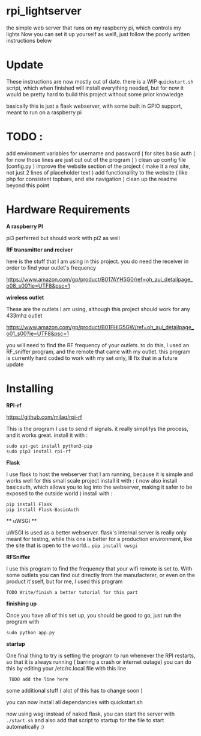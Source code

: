 # rpi_lightserver
the simple web server that runs on my raspberry pi, which controls my lights
Now you can set it up yourself as well!, just follow the poorly written instructions below



# Update 
These instructions are now mostly out of date. there is a WIP `quickstart.sh` script, which when finished
will install everything needed, but for now it would be pretty hard to build this project without some prior knowledge

basically this is just a flask webserver, with some built in GPIO support, meant to run on a raspberry pi 


# TODO : 
add enviroment variables for username and password ( for sites basic auth ( for now those lines are just cut out of the program ) )
clean up config file (config.py ) 
improve the website section of the project ( make it a real site, not just 2 lines of placeholder text )
add functionallity to the website ( like php for consistent topbars, and site navigation ) 
clean up the readme beyond this point


# Hardware Requirements

**A raspberry PI**

pi3 perferred but should work with pi2 as well 

**RF transmitter and reciver** 

here is the stuff that I am using in this project. you do need the receiver in order to find your outlet's frequency

https://www.amazon.com/gp/product/B017AYH5G0/ref=oh_aui_detailpage_o08_s00?ie=UTF8&psc=1
 
**wireless outlet**

These are the outlets I am using, although this project should work for any 433mhz outlet

https://www.amazon.com/gp/product/B01FHIG5GW/ref=oh_aui_detailpage_o01_s00?ie=UTF8&psc=1

you will need to find the RF frequency of your outlets. to do this, I used an
RF_sniffer program, and the remote that came with my outlet. this program is 
currently hard coded to work with my set only, Ill fix that in a future update

# Installing

**RPI-rf**

https://github.com/milaq/rpi-rf

This is the program I use to send rf signals. it really simplifys the process, and it works great.
install it with : 
```
sudo apt-get install python3-pip
sudo pip3 install rpi-rf
```

**Flask**

I use flask to host the webserver that I am running, because it is simple and works well for this small scale project
install it  with : ( now also install basicauth, which allows you to log into the webserver, making it safer to be exposed to the outside world ) install with : 
```
pip install Flask
pip install Flask-BasicAuth
```

** uWSGI **

uWSGI is used as a better webserver. flask's internal server is really only meant for testing, while this one is better for a production environment, like 
the site that is open to the world...
` pip install uwsgi `

**RFSniffer**

I use this program to find the frequency that your wifi remote is set to. With some outlets you can find out directly from
the manufacterer, or even on the product it'sself, but for me, I used this program
```
TODO Write/finish a better tutorial for this part
```

**finishing up**

Once you have all of this set up, you should be good to go, just run the program with 
```
sudo python app.py
```

**startup**

One final thing to try is setting the program to run whenever the RPI restarts, so that it is always running ( barring a crash or internet outage)
you can do this by editing your /etc/rc.local file with this line
```
 TODO add the line here
```


some additional stuff ( alot of this has to change soon )

you can now install all dependancies with quickstart.sh

now using wsgi instead of naked flask, you can start the server with 
`./start.sh` and also add that script to startup for the file to start automatically :) 
